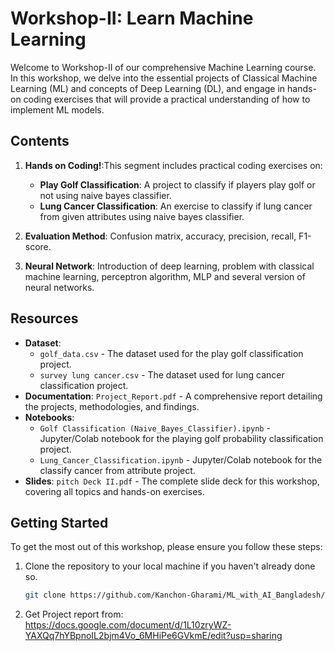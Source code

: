 # Workshop-II: Learn Machine Learning

Welcome to Workshop-II of our comprehensive Machine Learning course. In this workshop, we delve into the essential projects of Classical Machine Learning (ML) and concepts of Deep Learning (DL), and engage in hands-on coding exercises that will provide a practical understanding of how to implement ML models.

## Contents

1. **Hands on Coding!**:This segment includes practical coding exercises on:
   - **Play Golf Classification**: A project to classify if players play golf or not using naive bayes classifier.
   - **Lung Cancer Classification**: An exercise to classify if lung cancer from given attributes using naive bayes classifier.

2. **Evaluation Method**: Confusion matrix, accuracy, precision, recall, F1-score.

3. **Neural Network**: Introduction of deep learning, problem with classical machine learning, perceptron algorithm, MLP and several version of neural networks.

## Resources

- **Dataset**:
   - `golf_data.csv` - The dataset used for the play golf classification project.
   - `survey lung cancer.csv` - The dataset used for lung cancer classification project.
- **Documentation**: `Project_Report.pdf` - A comprehensive report detailing the projects, methodologies, and findings.
- **Notebooks**:
  - `Golf Classification (Naive_Bayes_Classifier).ipynb` - Jupyter/Colab notebook for the playing golf probability classification project.
  - `Lung_Cancer_Classification.ipynb` - Jupyter/Colab notebook for the classify cancer from attribute project.
- **Slides**: `pitch Deck II.pdf` - The complete slide deck for this workshop, covering all topics and hands-on exercises.

## Getting Started

To get the most out of this workshop, please ensure you follow these steps:

1. Clone the repository to your local machine if you haven't already done so.
   ```bash
   git clone https://github.com/Kanchon-Gharami/ML_with_AI_Bangladesh/tree/main/Workshop%20II
2. Get Project report from:
   https://docs.google.com/document/d/1L10zryWZ-YAXQq7hYBpnoIL2bjm4Vo_6MHiPe6GVkmE/edit?usp=sharing
